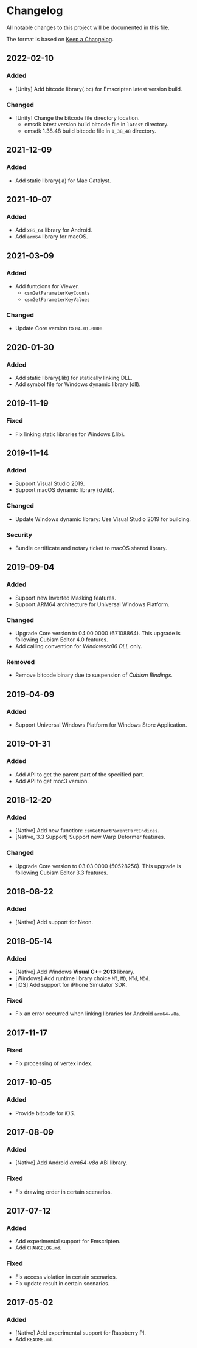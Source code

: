 # Changelog

All notable changes to this project will be documented in this file.

The format is based on [Keep a Changelog](https://keepachangelog.com/en/1.0.0/).


## 2022-02-10

### Added

* [Unity] Add bitcode library(.bc) for Emscripten latest version build.

### Changed

* [Unity] Change the bitcode file directory location.
  * emsdk latest version build bitcode file in `latest` directory.
  * emsdk 1.38.48 build bitcode file in `1_38_48` directory.


## 2021-12-09

### Added

* Add static library(.a) for Mac Catalyst.


## 2021-10-07

### Added

* Add `x86_64` library for Android.
* Add `arm64` library for macOS.


## 2021-03-09

### Added

* Add funtcions for Viewer.
  * `csmGetParameterKeyCounts`
  * `csmGetParameterKeyValues`


### Changed

* Update Core version to `04.01.0000`.


## 2020-01-30

### Added

* Add static library(.lib) for statically linking DLL.
* Add symbol file for Windows dynamic library (dll).


## 2019-11-19

### Fixed

* Fix linking static libraries for Windows (.lib).


## 2019-11-14

### Added

* Support Visual Studio 2019.
* Support macOS dynamic library (dylib).

### Changed

* Update Windows dynamic library:  Use Visual Studio 2019 for building.

### Security

* Bundle certificate and notary ticket to macOS shared library.


## 2019-09-04

### Added

* Support new Inverted Masking features.
* Support ARM64 architecture for Universal Windows Platform.

### Changed

* Upgrade Core version to 04.00.0000 (67108864). This upgrade is following Cubism Editor 4.0 features.
* Add calling convention for *Windows/x86 DLL* only.

### Removed

* Remove bitcode binary due to suspension of *Cubism Bindings.*


## 2019-04-09

### Added

* Support Universal Windows Platform for Windows Store Application.


## 2019-01-31

### Added

* Add API to get the parent part of the specified part.
* Add API to get moc3 version.


## 2018-12-20

### Added

* [Native] Add new function: `csmGetPartParentPartIndices`.
* [Native, 3.3 Support] Support new Warp Deformer features.

### Changed

* Upgrade Core version to 03.03.0000 (50528256). This upgrade is following Cubism Editor 3.3 features.


## 2018-08-22

### Added

* [Native] Add support for Neon.


## 2018-05-14

### Added

* [Native] Add Windows **Visual C++ 2013** library.
* [Windows] Add runtime library choice `MT`, `MD`, `MTd`, `MDd`.
* [iOS] Add support for iPhone Simulator SDK.

### Fixed

* Fix an error occurred when linking libraries for Android `arm64-v8a`.


## 2017-11-17

### Fixed

* Fix processing of vertex index.


## 2017-10-05

### Added

* Provide bitcode for iOS.


## 2017-08-09

### Added

* [Native] Add Android *arm64-v8a* ABI library.

### Fixed

* Fix drawing order in certain scenarios.


## 2017-07-12

### Added

* Add experimental support for Emscripten.
* Add `CHANGELOG.md`.

### Fixed

* Fix access violation in certain scenarios.
* Fix update result in certain scenarios.


## 2017-05-02

### Added

* [Native] Add experimental support for Raspberry PI.
* Add `README.md`.
